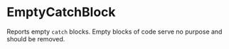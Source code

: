 # EmptyCatchBlock

Reports empty `catch` blocks. Empty blocks of code serve no purpose and should be removed.

